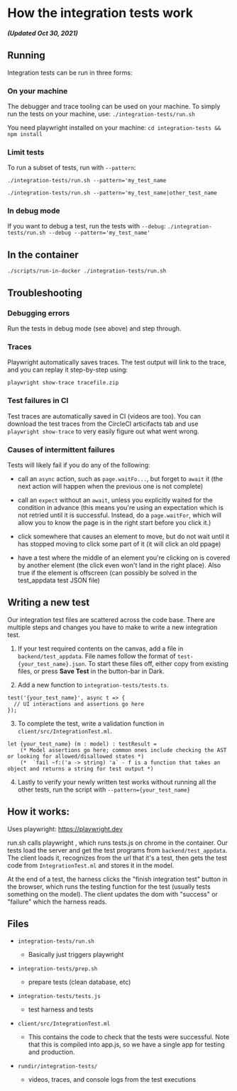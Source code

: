 # How the integration tests work

##### (Updated Oct 30, 2021)

## Running

Integration tests can be run in three forms:

### On your machine

The debugger and trace tooling can be used on your machine. To simply run the tests on your machine, use:
`./integration-tests/run.sh `

You need playwright installed on your machine:
`cd integration-tests && npm install`

### Limit tests

To run a subset of tests, run with `--pattern`:

`./integration-tests/run.sh --pattern='my_test_name`

`./integration-tests/run.sh --pattern='my_test_name|other_test_name`

### In debug mode

If you want to debug a test, run the tests
with `--debug`:
`./integration-tests/run.sh --debug --pattern='my_test_name'`

## In the container

`./scripts/run-in-docker ./integration-tests/run.sh`

## Troubleshooting

### Debugging errors

Run the tests in debug mode (see above) and step through.

### Traces

Playwright automatically saves traces. The test output will link to the trace, and you can replay it step-by-step using:

`playwright show-trace tracefile.zip`

### Test failures in CI

Test traces are automatically saved in CI (videos are too). You can download the test traces from the CircleCI articifacts tab and use `playwright show-trace` to very easily figure out what went wrong.

### Causes of intermittent failures

Tests will likely fail if you do any of the following:

- call an `async` action, such as `page.waitFo...`, but forget to `await` it (the
  next action will happen when the previous one is not complete)

- call an `expect` without an `await`, unless you explicitly waited for the condition
  in advance (this means you're using an expectation which is not retried until it is
  successful. Instead, do a `page.waitFor`, which will allow you to know the page is in
  the right start before you click it.)

- click somewhere that causes an element to move, but do not wait until it has
  stopped moving to click some part of it (it will click an old ppage)

- have a test where the middle of an element you're clicking on is covered by another
  element (the click even won't land in the right place). Also true if the element is offscreen (can possibly be solved in the test_appdata test JSON file)

## Writing a new test

Our integration test files are scattered across the code base. There are multiple steps and changes you have to make to write a new integration test.

1. If your test required contents on the canvas, add a file in `backend/test_appdata`. File names follow the format of `test-{your_test_name}.json`. To start these files off, either copy from existing files, or press **Save Test** in the button-bar in Dark.

2. Add a new function to `integration-tests/tests.ts`.

```
test('{your_test_name}', async t => {
  // UI interactions and assertions go here
});
```

3. To complete the test, write a validation function in `client/src/IntegrationTest.ml`.

```
let {your_test_name} (m : model) : testResult =
    (* Model assertions go here; common ones include checking the AST or looking for allowed/disallowed states *)
    (*  `fail ~f:('a -> string) 'a` - f is a function that takes an object and returns a string for test output *)
```

4. Lastly to verify your newly written test works without running all the other tests, run the script with `--pattern={your_test_name}`

## How it works:

Uses playwright: https://playwright.dev

run.sh calls playwright , which runs tests.js on chrome in the container. Our
tests load the server and get the test programs from `backend/test_appdata`.
The client loads it, recognizes from the url that it's a test, then gets the test code
from `IntegrationTest.ml` and stores it in the model.

At the end of a test, the harness clicks the "finish integration test"
button in the browser, which runs the testing function for the test
(usually tests something on the model). The client updates the dom with
"success" or "failure" which the harness reads.

## Files

- `integration-tests/run.sh`

  - Basically just triggers playwright

- `integration-tests/prep.sh`

  - prepare tests (clean database, etc)

- `integration-tests/tests.js`

  - test harness and tests

- `client/src/IntegrationTest.ml`

  - This contains the code to check that the tests were successful.
    Note that this is compiled into app.js, so we have a
    single app for testing and production.

- `rundir/integration-tests/`

  - videos, traces, and console logs from the test executions
